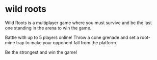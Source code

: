 # wild roots
 Wild Roots is a multiplayer game where you must survive 
 and be the last one standing in the arena to win the game. 
 
 Battle with up to 5 players online! Throw a cone grenade 
 and set a root-mine trap to make your opponent fall from the platform. 
 
 Be the strongest and win the game!
